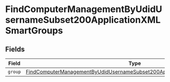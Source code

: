 # FindComputerManagementByUdidUsernameSubset200ApplicationXMLSmartGroups


## Fields

| Field                                                                                                                                                                                 | Type                                                                                                                                                                                  | Required                                                                                                                                                                              | Description                                                                                                                                                                           |
| ------------------------------------------------------------------------------------------------------------------------------------------------------------------------------------- | ------------------------------------------------------------------------------------------------------------------------------------------------------------------------------------- | ------------------------------------------------------------------------------------------------------------------------------------------------------------------------------------- | ------------------------------------------------------------------------------------------------------------------------------------------------------------------------------------- |
| `group`                                                                                                                                                                               | [FindComputerManagementByUdidUsernameSubset200ApplicationXMLSmartGroupsGroup](../../models/operations/findcomputermanagementbyudidusernamesubset200applicationxmlsmartgroupsgroup.md) | :heavy_minus_sign:                                                                                                                                                                    | N/A                                                                                                                                                                                   |